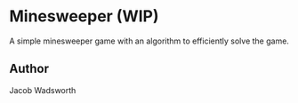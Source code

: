 # Minesweeper (WIP)
A simple minesweeper game with an algorithm to efficiently solve the game.

## Author
Jacob Wadsworth
